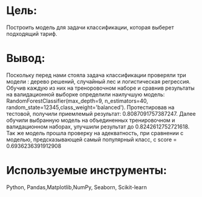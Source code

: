 # Цель:

Построить модель для задачи классификации, которая выберет подходящий тариф.




# Вывод: 

Поскольку перед нами стояла задача классификации проверяли три модели : дерево решений, случайный лес и логистическая регрессия.
Обучив каждую из них на треноровочном наборе и сравнив результаты на валидационной выборке определили наилучшую модель: RandomForestClassifier(max_depth=9, n_estimators=40, random_state=12345,class_weight='balanced').
Протестировав на тестовой, получили приемлемый результат: 0.8087091757387247.
Далее обучили выбранную модель на объединенных тренировочном и валидационном наборах, улучшили результат до 0.8242612752721618.
Так же модель прошла проверку на адекватность, при сравнении с моделью, предсказывающей самый популярный класс, с score = 0.6936236391912908



# Используемые инструменты:

Python, Pandas,Matplotlib,NumPy, Seaborn, Scikit-learn
